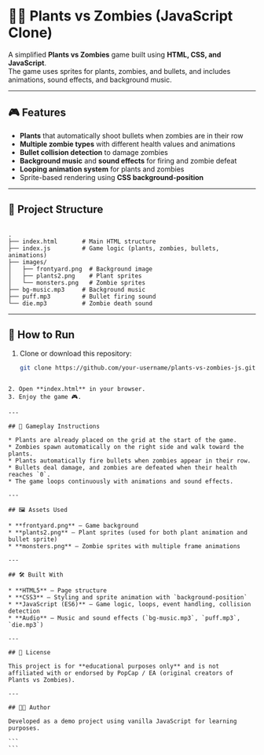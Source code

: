 # 🌱🧟 Plants vs Zombies (JavaScript Clone)

A simplified **Plants vs Zombies** game built using **HTML, CSS, and JavaScript**.  
The game uses sprites for plants, zombies, and bullets, and includes animations, sound effects, and background music.

---

## 🎮 Features
- **Plants** that automatically shoot bullets when zombies are in their row  
- **Multiple zombie types** with different health values and animations  
- **Bullet collision detection** to damage zombies  
- **Background music** and **sound effects** for firing and zombie defeat  
- **Looping animation system** for plants and zombies  
- Sprite-based rendering using **CSS background-position**  

---

## 📂 Project Structure
```

.
├── index.html       # Main HTML structure
├── index.js         # Game logic (plants, zombies, bullets, animations)
├── images/
│   ├── frontyard.png  # Background image
│   ├── plants2.png    # Plant sprites
│   └── monsters.png   # Zombie sprites
├── bg-music.mp3     # Background music
├── puff.mp3         # Bullet firing sound
└── die.mp3          # Zombie death sound

````

---

## 🚀 How to Run
1. Clone or download this repository:
   ```bash
   git clone https://github.com/your-username/plants-vs-zombies-js.git
````

2. Open **index.html** in your browser.
3. Enjoy the game 🎮.

---

## 🎯 Gameplay Instructions

* Plants are already placed on the grid at the start of the game.
* Zombies spawn automatically on the right side and walk toward the plants.
* Plants automatically fire bullets when zombies appear in their row.
* Bullets deal damage, and zombies are defeated when their health reaches `0`.
* The game loops continuously with animations and sound effects.

---

## 🖼️ Assets Used

* **frontyard.png** – Game background
* **plants2.png** – Plant sprites (used for both plant animation and bullet sprite)
* **monsters.png** – Zombie sprites with multiple frame animations

---

## 🛠️ Built With

* **HTML5** – Page structure
* **CSS3** – Styling and sprite animation with `background-position`
* **JavaScript (ES6)** – Game logic, loops, event handling, collision detection
* **Audio** – Music and sound effects (`bg-music.mp3`, `puff.mp3`, `die.mp3`)

---

## 📜 License

This project is for **educational purposes only** and is not affiliated with or endorsed by PopCap / EA (original creators of Plants vs Zombies).

---

## 👨‍💻 Author

Developed as a demo project using vanilla JavaScript for learning purposes.

```
```

